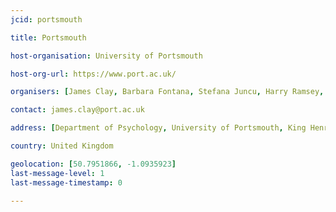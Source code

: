 ```yaml
---
jcid: portsmouth

title: Portsmouth

host-organisation: University of Portsmouth

host-org-url: https://www.port.ac.uk/

organisers: [James Clay, Barbara Fontana, Stefana Juncu, Harry Ramsey, Jennifer Burkhardt] 

contact: james.clay@port.ac.uk

address: [Department of Psychology, University of Portsmouth, King Henry Building, PO1 2DY, Hampshire]

country: United Kingdom

geolocation: [50.7951866, -1.0935923]
last-message-level: 1
last-message-timestamp: 0

---
```

